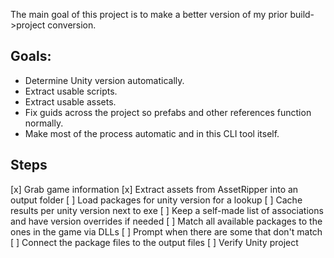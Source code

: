 The main goal of this project is to make a better version of my prior build->project conversion.

## Goals:
- Determine Unity version automatically.
- Extract usable scripts.
- Extract usable assets.
- Fix guids across the project so prefabs and other references function normally.
- Make most of the process automatic and in this CLI tool itself.

## Steps

[x] Grab game information
[x] Extract assets from AssetRipper into an output folder
[ ] Load packages for unity version for a lookup
    [ ] Cache results per unity version next to exe
    [ ] Keep a self-made list of associations and have version overrides if needed
[ ] Match all available packages to the ones in the game via DLLs
    [ ] Prompt when there are some that don't match
[ ] Connect the package files to the output files
[ ] Verify Unity project
